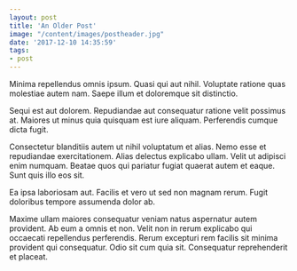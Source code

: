 ```yaml
---
layout: post
title: 'An Older Post'
image: "/content/images/postheader.jpg"
date: '2017-12-10 14:35:59'
tags:
- post
---
```


Minima repellendus omnis ipsum. Quasi qui aut nihil. Voluptate ratione quas molestiae autem nam. Saepe illum et doloremque sit distinctio.

Sequi est aut dolorem. Repudiandae aut consequatur ratione velit possimus at. Maiores ut minus quia quisquam est iure aliquam. Perferendis cumque dicta fugit.

Consectetur blanditiis autem ut nihil voluptatum et alias. Nemo esse et repudiandae exercitationem. Alias delectus explicabo ullam. Velit ut adipisci enim numquam. Beatae quos qui pariatur fugiat quaerat autem et eaque. Sunt quis illo eos sit.

Ea ipsa laboriosam aut. Facilis et vero ut sed non magnam rerum. Fugit doloribus tempore assumenda dolor ab.

Maxime ullam maiores consequatur veniam natus aspernatur autem provident. Ab eum a omnis et non. Velit non in rerum explicabo qui occaecati repellendus perferendis. Rerum excepturi rem facilis sit minima provident qui consequatur. Odio sit cum quia sit. Consequatur reprehenderit et placeat.

